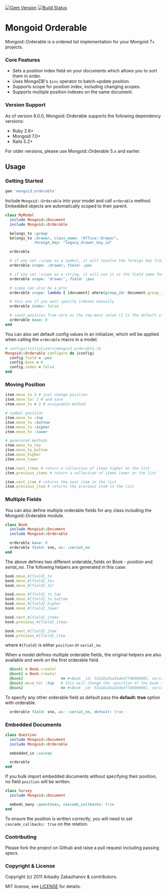 [![Gem Version](https://badge.fury.io/rb/mongoid_orderable.svg)](https://badge.fury.io/rb/mongoid_orderable)
[![Build Status](https://travis-ci.org/mongoid/mongoid_orderable.svg?branch=master)](https://travis-ci.org/mongoid/mongoid_orderable)

# Mongoid Orderable

Mongoid::Orderable is a ordered list implementation for your Mongoid 7+ projects.

### Core Features

* Sets a position index field on your documents which allows you to sort them in order.
* Uses MongoDB's `$inc` operator to batch-update position.
* Supports scope for position index, including changing scopes.
* Supports multiple position indexes on the same document.

### Version Support

As of version 6.0.0, Mongoid::Orderable supports the following dependency versions:

* Ruby 2.6+
* Mongoid 7.0+
* Rails 5.2+

For older versions, please use Mongoid::Orderable 5.x and earlier.

## Usage

### Getting Started

```ruby
gem 'mongoid_orderable'
```

Include `Mongoid::Orderable` into your model and call `orderable` method.
Embedded objects are automatically scoped to their parent.

```ruby
class MyModel
  include Mongoid::Document
  include Mongoid::Orderable

  belongs_to :group
  belongs_to :drawer, class_name: "Office::Drawer",
             foreign_key: "legacy_drawer_key_id"

  orderable

  # if you set :scope as a symbol, it will resolve the foreign key from relation
  orderable scope: :drawer, field: :pos

  # if you set :scope as a string, it will use it as the field name for scope
  orderable scope: 'drawer', field: :pos

  # scope can also be a proc
  orderable scope: lambda { |document| where(group_id: document.group_id) }

  # this one if you want specify indexes manually
  orderable index: false 

  # count position from zero as the top-most value (1 is the default value)
  orderable base: 0
end
```

You can also set default config values in an initializer, which will be
applied when calling the `orderable` macro in a model.

```ruby
# configs/initializers/mongoid_orderable.rb
Mongoid::Orderable.configure do |config|
  config.field = :pos
  config.base = 0
  config.index = false
end
```

### Moving Position

```ruby
item.move_to 2 # just change position
item.move_to! 2 # and save
item.move_to = 2 # assignable method

# symbol position
item.move_to :top
item.move_to :bottom
item.move_to :higher
item.move_to :lower

# generated methods
item.move_to_top
item.move_to_bottom
item.move_higher
item.move_lower

item.next_items # return a collection of items higher on the list
item.previous_items # return a collection of items lower on the list

item.next_item # returns the next item in the list
item.previous_item # returns the previous item in the list
```

### Multiple Fields

You can also define multiple orderable fields for any class including the Mongoid::Orderable module.

```ruby
class Book
  include Mongoid::Document
  include Mongoid::Orderable

  orderable base: 0
  orderable field: sno, as: :serial_no
end
```

The above defines two different orderable_fields on Book - *position* and *serial_no*.
The following helpers are generated in this case:

```ruby
book.move_#{field}_to
book.move_#{field}_to=
book.move_#{field}_to!

book.move_#{field}_to_top
book.move_#{field}_to_bottom
book.move_#{field}_higher
book.move_#{field}_lower

book.next_#{field}_items
book.previous_#{field}_items

book.next_#{field}_item
book.previous_#{field}_item
```

where `#{field}` is either `position` or `serial_no`.

When a model defines multiple orderable fields, the original helpers are also available and work on the first orderable field.

```ruby
  @book1 = Book.create!
  @book2 = Book.create!
  @book2                 => #<Book _id: 53a16a2ba1bde4f746000001, serial_no: 1, position: 1>
  @book2.move_to! :top   # this will change the :position of the book to 0 (not serial_no)
  @book2                 => #<Book _id: 53a16a2ba1bde4f746000001, serial_no: 1, position: 0>
```

To specify any other orderable field as default pass the **default: true** option with orderable.

```ruby
  orderable field: sno, as: :serial_no, default: true
```

### Embedded Documents

```ruby
class Question
  include Mongoid::Document
  include Mongoid::Orderable

  embedded_in :survey

  orderable
end
```

If you bulk import embedded documents without specifying their position,
no field `position` will be written.

```ruby
class Survey
  include Mongoid::Document

  embeds_many :questions, cascade_callbacks: true
end
```

To ensure the position is written correctly, you will need to set
`cascade_callbacks: true` on the relation.

### Contributing

Please fork the project on Github and raise a pull request including passing specs.

### Copyright & License

Copyright (c) 2011 Arkadiy Zabazhanov & contributors.

MIT license, see [LICENSE](LICENSE.txt) for details.
